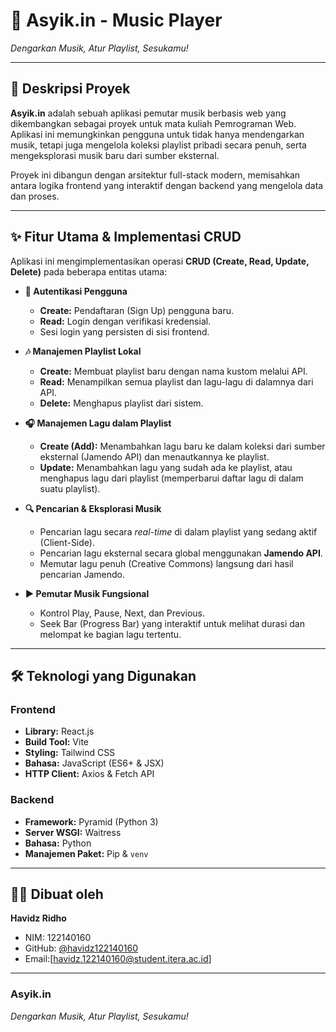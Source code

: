 # 🎵 Asyik.in - Music Player

_Dengarkan Musik, Atur Playlist, Sesukamu!_

---

## 📄 Deskripsi Proyek

**Asyik.in** adalah sebuah aplikasi pemutar musik berbasis web yang dikembangkan sebagai proyek untuk mata kuliah Pemrograman Web. Aplikasi ini memungkinkan pengguna untuk tidak hanya mendengarkan musik, tetapi juga mengelola koleksi playlist pribadi secara penuh, serta mengeksplorasi musik baru dari sumber eksternal.

Proyek ini dibangun dengan arsitektur full-stack modern, memisahkan antara logika frontend yang interaktif dengan backend yang mengelola data dan proses.

---

## ✨ Fitur Utama & Implementasi CRUD

Aplikasi ini mengimplementasikan operasi **CRUD (Create, Read, Update, Delete)** pada beberapa entitas utama:

* **👤 Autentikasi Pengguna**
    * **Create:** Pendaftaran (Sign Up) pengguna baru.
    * **Read:** Login dengan verifikasi kredensial.
    * Sesi login yang persisten di sisi frontend.

* **🎶 Manajemen Playlist Lokal**
    * **Create:** Membuat playlist baru dengan nama kustom melalui API.
    * **Read:** Menampilkan semua playlist dan lagu-lagu di dalamnya dari API.
    * **Delete:** Menghapus playlist dari sistem.

* **🎧 Manajemen Lagu dalam Playlist**
    * **Create (Add):** Menambahkan lagu baru ke dalam koleksi dari sumber eksternal (Jamendo API) dan menautkannya ke playlist.
    * **Update:** Menambahkan lagu yang sudah ada ke playlist, atau menghapus lagu dari playlist (memperbarui daftar lagu di dalam suatu playlist).

* **🔍 Pencarian & Eksplorasi Musik**
    * Pencarian lagu secara *real-time* di dalam playlist yang sedang aktif (Client-Side).
    * Pencarian lagu eksternal secara global menggunakan **Jamendo API**.
    * Memutar lagu penuh (Creative Commons) langsung dari hasil pencarian Jamendo.

* **▶️ Pemutar Musik Fungsional**
    * Kontrol Play, Pause, Next, dan Previous.
    * Seek Bar (Progress Bar) yang interaktif untuk melihat durasi dan melompat ke bagian lagu tertentu.

---

## 🛠️ Teknologi yang Digunakan

### Frontend
* **Library:** React.js
* **Build Tool:** Vite
* **Styling:** Tailwind CSS
* **Bahasa:** JavaScript (ES6+ & JSX)
* **HTTP Client:** Axios & Fetch API

### Backend
* **Framework:** Pyramid (Python 3)
* **Server WSGI:** Waitress
* **Bahasa:** Python
* **Manajemen Paket:** Pip & `venv`

---

## 👨‍💻 Dibuat oleh

**Havidz Ridho**

* NIM: 122140160
* GitHub: [@havidz122140160](https://github.com/havid122140160)
* Email:[havidz.122140160@student.itera.ac.id]

---

### Asyik.in
_Dengarkan Musik, Atur Playlist, Sesukamu!_
